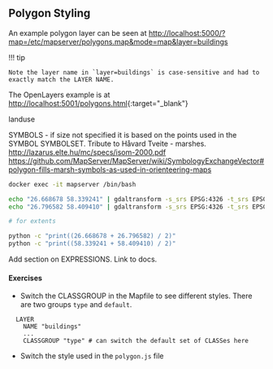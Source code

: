 ## Polygon Styling

An example polygon layer can be seen at 
[http://localhost:5000/?map=/etc/mapserver/polygons.map&mode=map&layer=buildings](http://localhost:5000/?map=/etc/mapserver/polygons.map&mode=map&layer=buildings)

!!! tip

    Note the layer name in `layer=buildings` is case-sensitive and had to exactly match the LAYER NAME.

The OpenLayers example is at 
[http://localhost:5001/polygons.html](http://localhost:5001/polygons.html){:target="_blank"}



landuse

SYMBOLS - if size not specified it is based on the points used in the SYMBOL
SYMBOLSET. Tribute to Håvard Tveite - marshes. 
http://lazarus.elte.hu/mc/specs/isom-2000.pdf
https://github.com/MapServer/MapServer/wiki/SymbologyExchangeVector#polygon-fills-marsh-symbols-as-used-in-orienteering-maps

```bash
docker exec -it mapserver /bin/bash

echo "26.668678 58.339241" | gdaltransform -s_srs EPSG:4326 -t_srs EPSG:3857
echo "26.796582 58.409410" | gdaltransform -s_srs EPSG:4326 -t_srs EPSG:3857

# for extents

python -c "print((26.668678 + 26.796582) / 2)"
python -c "print((58.339241 + 58.409410) / 2)"
```

Add section on EXPRESSIONS. Link to docs.

#### Exercises

- Switch the CLASSGROUP in the Mapfile to see different styles. There are two groups
  `type` and `default`.

```
  LAYER
    NAME "buildings"
    ...
    CLASSGROUP "type" # can switch the default set of CLASSes here
```

- Switch the style used in the `polygon.js` file
